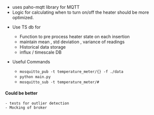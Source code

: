 * uses paho-mqtt library for MQTT
* Logic for calculating when to turn on/off the heater should be more optimized.

- Use TS db for
    - Function to pre process heater state on each insertion
    - maintain mean , std deviation , variance of readings
    - Historical data storage
    - influx / timescale DB


- Useful Commands
    - `mosquitto_pub -t temperature_meter/{} -f ./data`
    - `python main.py`
    - `mosquitto_sub -t temperature_meter/#`

#### Could be better

    - tests for outlier detection
    - Mocking of broker